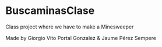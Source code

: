# BuscaminasClase
Class project where we have to make a Minesweeper

Made by Giorgio Vito Portal Gonzalez & Jaume Pérez Sempere
